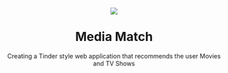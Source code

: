 
<h1 align="center">
<br>
  <img align="center" src="https://user-images.githubusercontent.com/84432841/118758897-e1752a00-b83d-11eb-8fcc-52bcf5c4676a.PNG">
<br>
<br>
Media Match 
</h1>

<p align="center">Creating a Tinder style web application that recommends the user Movies and TV Shows</p>
